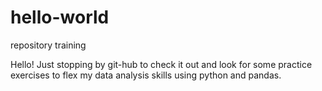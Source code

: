 # hello-world
repository training

Hello! Just stopping by git-hub to check it out and look for some practice exercises to flex my data analysis skills using python and pandas.
